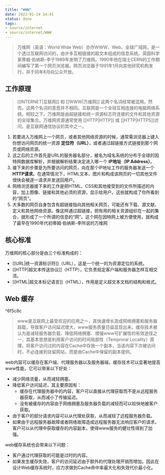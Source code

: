 ```yaml
---
title: "WWW"
date: 2022-01-24 14:41
status: done
tags:
- source/internet
- source/internet/WWW
---
```


>万维网（英语：World Wide Web）亦作WWW、Web、全球广域网，是一个透过互联网访问的，由许多互相链接的超文本组成的信息系统。英国科学家蒂姆·伯纳斯-李于1989年发明了万维网。1990年他在瑞士CERN的工作期间编写了第一个网页浏览器。网页浏览器于1991年1月向其他研究机构发行，并于同年8月向公众开放。

## 工作原理

>[[INTERNET|互联网]] 和 [[WWW|万维网]] 这两个名词经常被混用。然而，这两个名词的意思并不相同。互联网是一个全球互相连接的电脑网络系统。相较之下，万维网是由超链接和统一资源标志符连接的文件和其他资源的全球集合。万维网资源通常使用 [[HTTP|HTTP]] 或 [[HTTP|HTTPS]]访问，是互联网通信协议的其中之一。

1. 若要进入万维网上一个网页，或者其他网络资源的时候，通常需浏览器上键入你想访问网页的统一资源 **定位符（URL）**，或者通过超链接方式链接到那个网页或网络资源。
2. 这之后的工作首先是URL的服务器名部分，被名为域名系统的分布于全球的因特网数据库解析，并根据解析结果决定进入哪一个 **IP地址（IP Address）**。
3. 接下来的步骤是为所要访问的网页，向在那个IP地址工作的服务器发送一个 **HTTP请求**。在通常情况下，HTML文本、图片和构成该网页的一切其他文件很快会被逐一请求并发送回用户。
4. 网络浏览器接下来的工作是把HTML、CSS和其他接受到的文件所描述的内容，加上图像、链接和其他必须的资源，显示给用户。这些就构成了你所看到的“网页”。
5. 大多数的网页自身包含有超链接指向其他相关网页，可能还有下载、源文献、定义和其他网络资源。像这样通过超链接，把有用的相关资源组织在一起的集合，就形成了一个所谓的信息的“网”。这个网在因特网上被方便使用，就构成了最早在1990年代初蒂姆·伯纳斯-李所说的万维网

## 核心标准

万维网的核心部分是由三个标准构成的：

-   [[URL|统一资源标识符]]（URL），这是一个统一的为资源定位的系统。
-   [[HTTP|超文本传送协议]]（HTTP），它负责规定客户端和服务器怎样互相交流。
-   [[HTML|超文本标记语言]]（HTML），作用是定义超文本文档的结构和格式。

## Web 缓存

^6f5c8c

> www是互联网上最受欢迎的应用之一，其快速增长造成网络拥塞和服务器超载，导致客户访问延迟增大，www服务质量日益显现出来。缓存技术被认为是减轻服务器负载、降低网络拥塞、增强www可扩展性的有效途径之一，其基本思想是利用客户访问的时间局部性（Temproral Locality）原理，将客户访问过的内容在Cache中存放一个副本，当该内容下次被访问时，不必连接到驻留网站，而是由Cache中保留的副本提供。

web内容可以缓存在客户端、代理服务器以及服务器端，缓存技术可以显著地提高www性能，它可以带来以下好处：  
- 减少网络流量，从而减轻拥塞。  
- 降低客户访问延迟，其主要原因有：
	- 缓存在代理服务器中的内容，客户可以直接从代理获取而不是从远程服务器获取，从而减小了传输延迟。
	- 没有被缓存的内容由于网络拥塞及服务器负载的减轻而可以较快地被客户获取。  
- 由于客户的部分请求内容可以从代理处获取，从而减轻了远程服务器负载。  
- 如果由于远程服务器故障或者网络故障造成远程服务器无法响应客户的请求，客户可以从代理中获取缓存的内容副本，使得www服务的健壮性得到了加强。

web缓存系统也会带来以下问题：  
- 客户通过代理获取的可能是过时的内容。  
- 如果发生缓存失效，客户的访问延迟由于额外的代理处理开销而增加。因此在设计Web缓存系统时，应力求做到Cache命中率最大化和失效代价最小化。